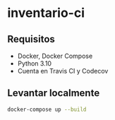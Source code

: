 # inventario-ci

## Requisitos
- Docker, Docker Compose
- Python 3.10
- Cuenta en Travis CI y Codecov

## Levantar localmente
```bash
docker-compose up --build
